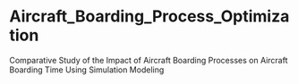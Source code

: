 # Aircraft_Boarding_Process_Optimization
Comparative Study of the Impact of Aircraft Boarding Processes on Aircraft Boarding Time Using Simulation Modeling
